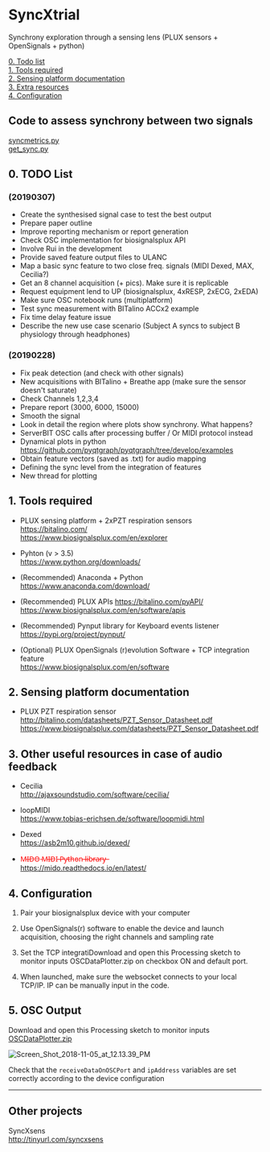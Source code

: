 # SyncXtrial
Synchrony exploration through a sensing lens (PLUX sensors + OpenSignals + python)

[0. Todo list](#todo)  
[1. Tools required](#prereq)  
[2. Sensing platform documentation](#docs)  
[3. Extra resources](#resrc)  
[4. Configuration](#config)  

##  Code to assess synchrony between two signals <a name="syncassess"></a>
[syncmetrics.py](./src/sync_assess.py)  
[get_sync.py](./src/sync_assess.py)  

##  0. TODO List<a name="todo"></a>

### (20190307)
- Create the synthesised signal case to test the best output  
- Prepare paper outline  
- Improve reporting mechanism or report generation 
- Check OSC implementation for biosignalsplux API  
- Involve Rui in the development 
- Provide saved feature output files to ULANC 
- Map a basic sync feature to two close freq. signals (MIDI Dexed, MAX, Cecilia?)
- Get an 8 channel acquisition (+ pics). Make sure it is replicable  
- Request equipment lend to UP (biosignalsplux, 4xRESP, 2xECG, 2xEDA)  
- Make sure OSC notebook runs (multiplatform)  
- Test sync measurement with BITalino ACCx2 example
- Fix time delay feature issue  
- Describe the new use case scenario (Subject A syncs to subject B physiology through headphones)

### (20190228)
- Fix peak detection (and check with other signals)  
- New acquisitions with BITalino + Breathe app (make sure the sensor doesn't saturate)  
- Check Channels 1,2,3,4
- Prepare report (3000, 6000, 15000)
- Smooth the signal 
- Look in detail the region where plots show synchrony. What happens?  
- ServerBIT OSC calls after processing buffer / Or MIDI protocol instead
- Dynamical plots in python https://github.com/pyqtgraph/pyqtgraph/tree/develop/examples  
- Obtain feature vectors (saved as .txt) for audio mapping 
- Defining the sync level from the integration of features  
- New thread for plotting  


##  1. Tools required <a name="prereq"></a>
- PLUX sensing platform + 2xPZT respiration sensors  
https://bitalino.com/  
https://www.biosignalsplux.com/en/explorer

- Pyhton (v > 3.5)  
https://www.python.org/downloads/

- (Recommended) Anaconda + Python  
 https://www.anaconda.com/download/

- (Recommended) PLUX APIs 
https://bitalino.com/pyAPI/  
https://www.biosignalsplux.com/en/software/apis  

- (Recommended) Pynput library for Keyboard events listener  
https://pypi.org/project/pynput/  

- (Optional) PLUX OpenSignals (r)evolution Software + TCP integration feature   
https://www.biosignalsplux.com/en/software  

##  2. Sensing platform documentation <a name="docs"></a>
- PLUX PZT respiration sensor  
http://bitalino.com/datasheets/PZT_Sensor_Datasheet.pdf  
https://www.biosignalsplux.com/datasheets/PZT_Sensor_Datasheet.pdf

##  3. Other useful resources in case of audio feedback<a name="resrc"></a>  
- Cecilia   
http://ajaxsoundstudio.com/software/cecilia/  

- loopMIDI  
https://www.tobias-erichsen.de/software/loopmidi.html

- Dexed  
https://asb2m10.github.io/dexed/

- <span style="color:red">M̵I̵D̵O̵ ̵M̵I̵D̵I̵ ̵P̵y̵t̵h̵o̵n̵ ̵l̵i̵b̵r̵a̵r̵y̵ ̵ </span>  
https://mido.readthedocs.io/en/latest/

##  4. Configuration <a name="config"></a>  
1. Pair your biosignalsplux device with your computer

2. Use OpenSignals(r) software to enable the device and launch acquisition, choosing the right channels and sampling rate

3. Set the TCP integratiDownload and open this Processing sketch to monitor inputs
OSCDataPlotter.zip
on checkbox ON and default port. 

4. When launched, make sure the websocket connects to your local TCP/IP. IP can be manually input in the code.

##  5. OSC Output <a name="osc"></a>  
Download and open this Processing sketch to monitor inputs
[OSCDataPlotter.zip](https://gitlab.com/weselle/riot-serverbit/uploads/1a2d9ec4d86e649aac9a0268e8c3ce8d/OSCDataPlotter.zip)

![Screen_Shot_2018-11-05_at_12.13.39_PM](https://gitlab.com/weselle/riot-serverbit/uploads/0890fb9607a513424bfab356f1c140ad/Screen_Shot_2018-11-05_at_12.13.39_PM.png)

Check that the `receiveDataOnOSCPort` and `ipAddress` variables are set correctly according to the device configuration

***

##  Other projects
SyncXsens  
http://tinyurl.com/syncxsens  
